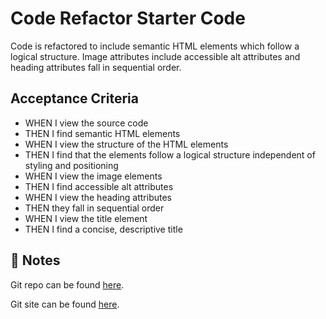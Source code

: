 # Code Refactor Starter Code
Code is refactored to include semantic HTML elements which follow a logical structure. Image attributes include accessible alt attributes and heading attributes fall in sequential order.

## Acceptance Criteria

* WHEN I view the source code
* THEN I find semantic HTML elements 
* WHEN I view the structure of the HTML elements
* THEN I find that the elements follow a logical structure independent of styling and positioning
* WHEN I view the image elements
* THEN I find accessible alt attributes
* WHEN I view the heading attributes
* THEN they fall in sequential order
* WHEN I view the title element
* THEN I find a concise, descriptive title

## 📝 Notes

Git repo can be found <a href="https://github.com/lzuber/module1challenge">here</a>.

Git site can be found <a href="https://lzuber.github.io/module1challenge/Develop/">here</a>.